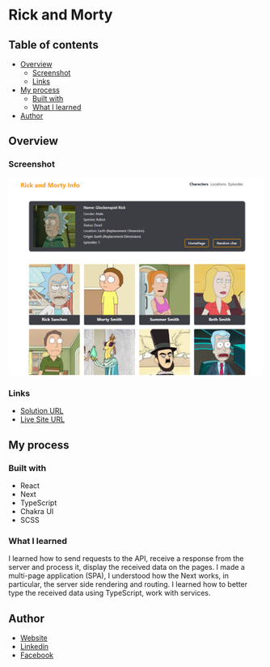 # Rick and Morty

## Table of contents

- [Overview](#overview)
  - [Screenshot](#screenshot)
  - [Links](#links)
- [My process](#my-process)
  - [Built with](#built-with)
  - [What I learned](#what-i-learned)
- [Author](#author)

## Overview

### Screenshot

![Main screen](./preview/screenshot_1.png)

### Links

- [Solution URL](https://github.com/klekwedge/rick-and-morty)
- [Live Site URL](klekwedge-rick-and-morty.vercel.app)

## My process

### Built with

- React
- Next
- TypeScript
- Chakra UI
- SCSS


### What I learned

I learned how to send requests to the API, receive a response from the server and process it, display the received data on the pages. I made a multi-page application (SPA), I understood how the Next works, in particular, the server side rendering and routing. I learned how to better type the received data using TypeScript, work with services.

## Author

- [Website](https://klekwedge-cv.vercel.app/)
- [Linkedin](https://www.linkedin.com/in/klekwedge/)
- [Facebook](https://www.facebook.com/klekwedge)
